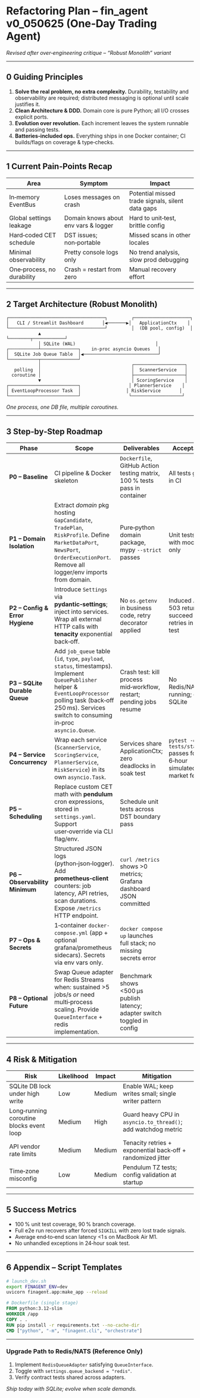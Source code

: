# Refactoring Plan – **fin\_agent v0\_050625** (One‑Day Trading Agent)

*Revised after over‑engineering critique – “Robust Monolith” variant*

---

## 0 Guiding Principles

1. **Solve the real problem, no extra complexity.** Durability, testability and observability are required; distributed messaging is optional until scale justifies it.
2. **Clean Architecture & DDD.** Domain core is pure Python; all I/O crosses explicit ports.
3. **Evolution over revolution.** Each increment leaves the system runnable and passing tests.
4. **Batteries‑included ops.** Everything ships in one Docker container; CI builds/flags on coverage & type‑checks.

---

## 1 Current Pain‑Points Recap

| Area                       | Symptom                              | Impact                                           |
| -------------------------- | ------------------------------------ | ------------------------------------------------ |
| In‑memory EventBus         | Loses messages on crash              | Potential missed trade signals, silent data gaps |
| Global settings leakage    | Domain knows about env vars & logger | Hard to unit‑test, brittle config                |
| Hard‑coded CET schedule    | DST issues; non‑portable             | Missed scans in other locales                    |
| Minimal observability      | Pretty console logs only             | No trend analysis, slow prod debugging           |
| One‑process, no durability | Crash = restart from zero            | Manual recovery effort                           |

---

## 2 Target Architecture (Robust Monolith)

```
┌────────────────────────────────────┐         ┌─────────────────────┐
│   CLI / Streamlit Dashboard       │◀───────▶│   ApplicationCtx    │
└────────────────────────────────────┘         │  (DB pool, config)  │
            ▲                                   └────────┬────────────┘
            │ SQLite (WAL)                              │
┌───────────┴──────────────┐    in‑proc asyncio Queues   │
│  SQLite Job Queue Table  │◀────────────────────────────┘
└───────────┬──────────────┘
            │                                  ┌───────────────────┐
   polling  │                                  │  ScannerService   │
  coroutine │                                  ├───────────────────┤
            ▼                                  │ ScoringService    │
┌──────────────────────────┐                  │ PlannerService    │
│ EventLoopProcessor Task  │                 │ RiskService       │
└──────────────────────────┘                  └───────────────────┘
```

*One process, one DB file, multiple coroutines.*

---

## 3 Step‑by‑Step Roadmap

| Phase                           | Scope                                                                                                                                                                                                                 | Deliverables                                                              | Acceptance                                                         |
| ------------------------------- | --------------------------------------------------------------------------------------------------------------------------------------------------------------------------------------------------------------------- | ------------------------------------------------------------------------- | ------------------------------------------------------------------ |
| **P0 – Baseline**               | CI pipeline & Docker skeleton                                                                                                                                                                                         | `Dockerfile`, GitHub Action testing matrix, 100 % tests pass in container | All tests green in CI                                              |
| **P1 – Domain Isolation**       | Extract *domain* pkg hosting `GapCandidate`, `TradePlan`, `RiskProfile`. Define `MarketDataPort`, `NewsPort`, `OrderExecutionPort`. Remove all logger/env imports from domain.                                        | Pure‑python domain package, mypy `--strict` passes                        | Unit tests run with mocks only                                     |
| **P2 – Config & Error Hygiene** | Introduce `Settings` via **pydantic‑settings**; inject into services. Wrap all external HTTP calls with **tenacity** exponential back‑off.                                                                            | No `os.getenv` in business code, retry decorator applied                  | Induced API 503 returns succeed after retries in e2e test          |
| **P3 – SQLite Durable Queue**   | Add `job_queue` table (`id`, `type`, `payload`, `status`, timestamps). Implement `QueuePublisher` helper & `EventLoopProcessor` polling task (back‑off 250 ms). Services switch to consuming in‑proc `asyncio.Queue`. | Crash test: kill process mid‑workflow, restart; pending jobs resume       | No Redis/NATS running; only SQLite                                 |
| **P4 – Service Concurrency**    | Wrap each service (`ScannerService`, `ScoringService`, `PlannerService`, `RiskService`) in its own `asyncio.Task`.                                                                                                    | Services share ApplicationCtx; zero deadlocks in soak test                | `pytest -q tests/stateful` passes for 6‑hour simulated market feed |
| **P5 – Scheduling**             | Replace custom CET math with **pendulum** cron expressions, stored in `settings.yaml`. Support user‑override via CLI flag/env.                                                                                        | Schedule unit tests across DST boundary pass                              |                                                                    |
| **P6 – Observability Minimum**  | Structured JSON logs (python‑json‑logger). Add **prometheus‑client** counters: job latency, API retries, scan durations. Expose `/metrics` HTTP endpoint.                                                             | `curl /metrics` shows >0 metrics; Grafana dashboard JSON committed        |                                                                    |
| **P7 – Ops & Secrets**          | 1‑container `docker-compose.yml` (app + optional grafana/prometheus sidecars). Secrets via env vars only.                                                                                                             | `docker compose up` launches full stack; no missing secrets error         |                                                                    |
| **P8 – Optional Future**        | Swap Queue adapter for Redis Streams when: sustained >5 jobs/s *or* need multi‑process scaling. Provide `QueueInterface` + redis implementation.                                                                      | Benchmark shows <500 µs publish latency; adapter switch toggled in config |                                                                    |

---

## 4 Risk & Mitigation

| Risk                                     | Likelihood | Impact | Mitigation                                                    |
| ---------------------------------------- | ---------- | ------ | ------------------------------------------------------------- |
| SQLite DB lock under high write          | Low        | Medium | Enable WAL; keep writes small; single writer pattern          |
| Long‑running coroutine blocks event loop | Medium     | High   | Guard heavy CPU in `asyncio.to_thread()`; add watchdog metric |
| API vendor rate limits                   | Medium     | Medium | Tenacity retries + exponential back‑off + randomized jitter   |
| Time‑zone misconfig                      | Low        | Medium | Pendulum TZ tests; config validation at startup               |

---

## 5 Success Metrics

* 100 % unit test coverage, 90 % branch coverage.
* Full e2e run recovers after forced `SIGKILL` with zero lost trade signals.
* Average end‑to‑end scan latency <1 s on MacBook Air M1.
* No unhandled exceptions in 24‑hour soak test.

---

## 6 Appendix – Script Templates

```bash
# launch_dev.sh
export FINAGENT_ENV=dev
uvicorn finagent.app:make_app --reload
```

```dockerfile
# Dockerfile (single stage)
FROM python:3.12-slim
WORKDIR /app
COPY . .
RUN pip install -r requirements.txt --no-cache-dir
CMD ["python", "-m", "finagent.cli", "orchestrate"]
```

---

### Upgrade Path to Redis/NATS (Reference Only)

1. Implement `RedisQueueAdapter` satisfying `QueueInterface`.
2. Toggle with `settings.queue_backend = "redis"`.
3. Verify contract tests shared across adapters.

*Ship today with SQLite; evolve when scale demands.*
